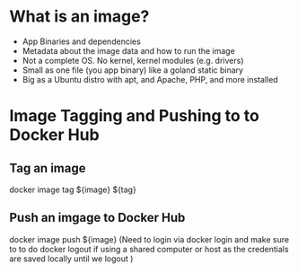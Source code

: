 # What is an image?

- App Binaries and dependencies
- Metadata about the image data and how to run the image
- Not a complete OS. No kernel, kernel modules (e.g. drivers)
- Small as one file (you app binary) like a goland static binary
- Big as a Ubuntu distro with apt, and Apache, PHP, and more installed

# Image Tagging and Pushing to to Docker Hub

## Tag an image

docker image tag ${image} ${tag}

## Push an imgage to Docker Hub

docker image push ${image}
(Need to login via docker login and make sure to to do docker logout if using a shared computer or host as the credentials are saved locally until we logout )
